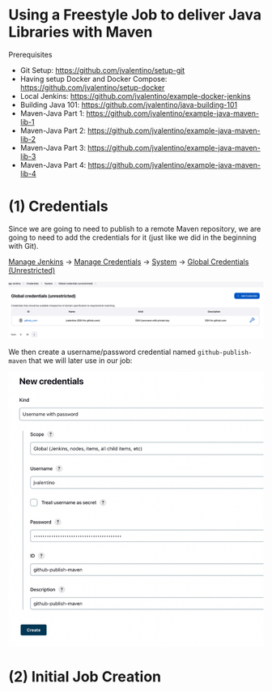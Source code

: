 # Using a Freestyle Job to deliver Java Libraries with Maven

Prerequisites

- Git Setup: https://github.com/jvalentino/setup-git
- Having setup Docker and Docker Compose: https://github.com/jvalentino/setup-docker
- Local Jenkins: https://github.com/jvalentino/example-docker-jenkins
- Building Java 101: https://github.com/jvalentino/java-building-101
- Maven-Java Part 1: https://github.com/jvalentino/example-java-maven-lib-1
- Maven-Java Part 2: https://github.com/jvalentino/example-java-maven-lib-2
- Maven-Java Part 3: https://github.com/jvalentino/example-java-maven-lib-3
- Maven-Java Part 4: https://github.com/jvalentino/example-java-maven-lib-4

# (1) Credentials

Since we are going to need to publish to a remote Maven repository, we are going to need to add the credentials for it (just like we did in the beginning with Git).

[Manage Jenkins](http://localhost:8080/manage/) -> [Manage Credentials](http://localhost:8080/manage/credentials/) -> [System](http://localhost:8080/manage/credentials/store/system/) -> [Global Credentials (Unrestricted)](http://localhost:8080/manage/credentials/store/system/domain/_/)

[![01](https://github.com/jvalentino/example-java-gradle-jenkins-freestyle/raw/main/wiki/01.png)](https://github.com/jvalentino/example-java-gradle-jenkins-freestyle/blob/main/wiki/01.png)

We then create a username/password credential named `github-publish-maven` that we will later use in our job:

[![01](https://github.com/jvalentino/example-java-gradle-jenkins-freestyle/raw/main/wiki/02.png)](https://github.com/jvalentino/example-java-gradle-jenkins-freestyle/blob/main/wiki/02.png)

# (2) Initial Job Creation



